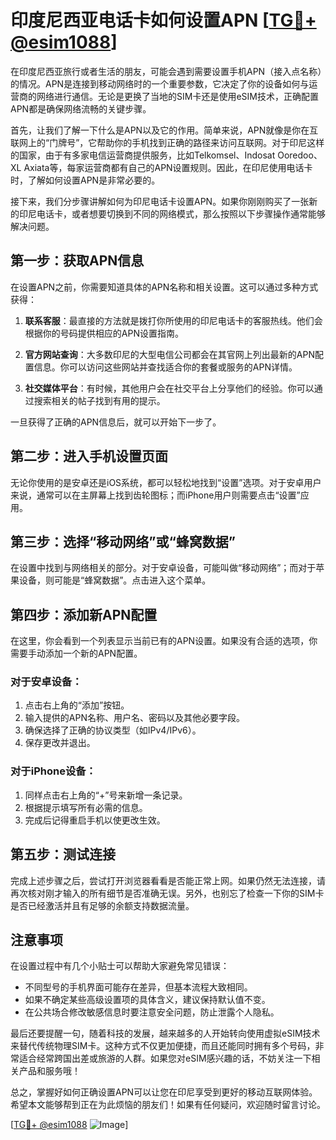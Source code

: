 # 印度尼西亚电话卡如何设置APN [[TG💪+ @esim1088](https://t.me/s/esim1088)]

在印度尼西亚旅行或者生活的朋友，可能会遇到需要设置手机APN（接入点名称）的情况。APN是连接到移动网络时的一个重要参数，它决定了你的设备如何与运营商的网络进行通信。无论是更换了当地的SIM卡还是使用eSIM技术，正确配置APN都是确保网络流畅的关键步骤。

首先，让我们了解一下什么是APN以及它的作用。简单来说，APN就像是你在互联网上的“门牌号”，它帮助你的手机找到正确的路径来访问互联网。对于印尼这样的国家，由于有多家电信运营商提供服务，比如Telkomsel、Indosat Ooredoo、XL Axiata等，每家运营商都有自己的APN设置规则。因此，在印尼使用电话卡时，了解如何设置APN是非常必要的。

接下来，我们分步骤讲解如何为印尼电话卡设置APN。如果你刚刚购买了一张新的印尼电话卡，或者想要切换到不同的网络模式，那么按照以下步骤操作通常能够解决问题。

## 第一步：获取APN信息

在设置APN之前，你需要知道具体的APN名称和相关设置。这可以通过多种方式获得：

1. **联系客服**：最直接的方法就是拨打你所使用的印尼电话卡的客服热线。他们会根据你的号码提供相应的APN设置指南。
   
2. **官方网站查询**：大多数印尼的大型电信公司都会在其官网上列出最新的APN配置信息。你可以访问这些网站并查找适合你的套餐或服务的APN详情。

3. **社交媒体平台**：有时候，其他用户会在社交平台上分享他们的经验。你可以通过搜索相关的帖子找到有用的提示。

一旦获得了正确的APN信息后，就可以开始下一步了。

## 第二步：进入手机设置页面

无论你使用的是安卓还是iOS系统，都可以轻松地找到“设置”选项。对于安卓用户来说，通常可以在主屏幕上找到齿轮图标；而iPhone用户则需要点击“设置”应用。

## 第三步：选择“移动网络”或“蜂窝数据”

在设置中找到与网络相关的部分。对于安卓设备，可能叫做“移动网络”；而对于苹果设备，则可能是“蜂窝数据”。点击进入这个菜单。

## 第四步：添加新APN配置

在这里，你会看到一个列表显示当前已有的APN设置。如果没有合适的选项，你需要手动添加一个新的APN配置。

### 对于安卓设备：
1. 点击右上角的“添加”按钮。
2. 输入提供的APN名称、用户名、密码以及其他必要字段。
3. 确保选择了正确的协议类型（如IPv4/IPv6）。
4. 保存更改并退出。

### 对于iPhone设备：
1. 同样点击右上角的“+”号来新增一条记录。
2. 根据提示填写所有必需的信息。
3. 完成后记得重启手机以使更改生效。

## 第五步：测试连接

完成上述步骤之后，尝试打开浏览器看看是否能正常上网。如果仍然无法连接，请再次核对刚才输入的所有细节是否准确无误。另外，也别忘了检查一下你的SIM卡是否已经激活并且有足够的余额支持数据流量。

## 注意事项

在设置过程中有几个小贴士可以帮助大家避免常见错误：

- 不同型号的手机界面可能存在差异，但基本流程大致相同。
- 如果不确定某些高级设置项的具体含义，建议保持默认值不变。
- 在公共场合修改敏感信息时要注意安全问题，防止泄露个人隐私。

最后还要提醒一句，随着科技的发展，越来越多的人开始转向使用虚拟eSIM技术来替代传统物理SIM卡。这种方式不仅更加便捷，而且还能同时拥有多个号码，非常适合经常跨国出差或旅游的人群。如果您对eSIM感兴趣的话，不妨关注一下相关产品和服务哦！

总之，掌握好如何正确设置APN可以让您在印尼享受到更好的移动互联网体验。希望本文能够帮到正在为此烦恼的朋友们！如果有任何疑问，欢迎随时留言讨论。

[[TG💪+ @esim1088](https://t.me/s/esim1088) ![Image](https://i.postimg.cc/4NQfJmqS/Snipaste-2025-05-13-00-14-12.png)]
